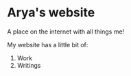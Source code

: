 # Arya's website

A place on the internet with all things me!

My website has a little bit of:
1. Work
2. Writings